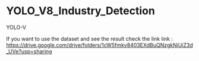 # YOLO_V8_Industry_Detection
YOLO-V

If you want to use the dataset and see the result check the link
link : https://drive.google.com/drive/folders/1cW5fmkv8403EXdBuQNzgkNiUiZ3d_UVe?usp=sharing
